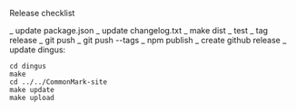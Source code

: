 Release checklist

_ update package.json
_ update changelog.txt
_ make dist
_ test
_ tag release
_ git push
_ git push --tags
_ npm publish
_ create github release
_ update dingus:

    cd dingus
    make
    cd ../../CommonMark-site
    make update
    make upload
